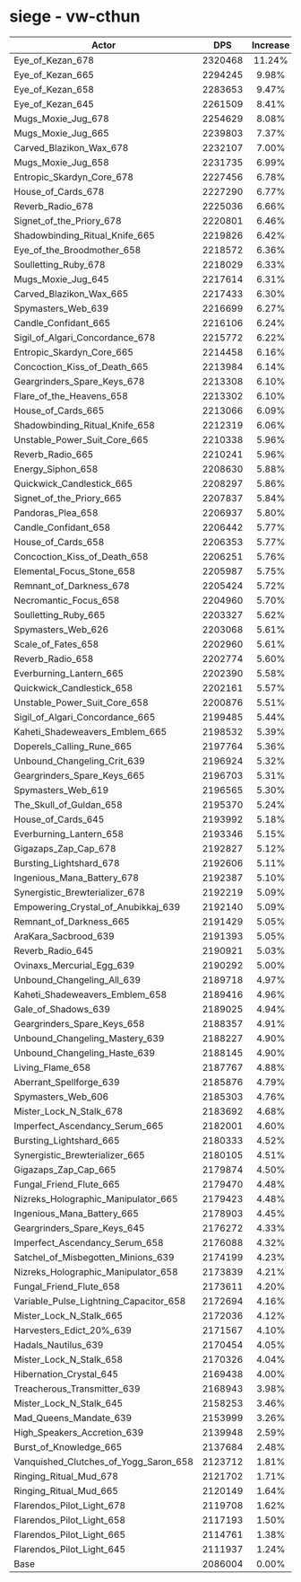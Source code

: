 # siege - vw-cthun
| Actor | DPS | Increase |
|---|:---:|:---:|
|Eye_of_Kezan_678|2320468|11.24%|
|Eye_of_Kezan_665|2294245|9.98%|
|Eye_of_Kezan_658|2283653|9.47%|
|Eye_of_Kezan_645|2261509|8.41%|
|Mugs_Moxie_Jug_678|2254629|8.08%|
|Mugs_Moxie_Jug_665|2239803|7.37%|
|Carved_Blazikon_Wax_678|2232107|7.00%|
|Mugs_Moxie_Jug_658|2231735|6.99%|
|Entropic_Skardyn_Core_678|2227456|6.78%|
|House_of_Cards_678|2227290|6.77%|
|Reverb_Radio_678|2225036|6.66%|
|Signet_of_the_Priory_678|2220801|6.46%|
|Shadowbinding_Ritual_Knife_665|2219826|6.42%|
|Eye_of_the_Broodmother_658|2218572|6.36%|
|Soulletting_Ruby_678|2218029|6.33%|
|Mugs_Moxie_Jug_645|2217614|6.31%|
|Carved_Blazikon_Wax_665|2217433|6.30%|
|Spymasters_Web_639|2216699|6.27%|
|Candle_Confidant_665|2216106|6.24%|
|Sigil_of_Algari_Concordance_678|2215772|6.22%|
|Entropic_Skardyn_Core_665|2214458|6.16%|
|Concoction_Kiss_of_Death_665|2213984|6.14%|
|Geargrinders_Spare_Keys_678|2213308|6.10%|
|Flare_of_the_Heavens_658|2213302|6.10%|
|House_of_Cards_665|2213066|6.09%|
|Shadowbinding_Ritual_Knife_658|2212319|6.06%|
|Unstable_Power_Suit_Core_665|2210338|5.96%|
|Reverb_Radio_665|2210241|5.96%|
|Energy_Siphon_658|2208630|5.88%|
|Quickwick_Candlestick_665|2208297|5.86%|
|Signet_of_the_Priory_665|2207837|5.84%|
|Pandoras_Plea_658|2206937|5.80%|
|Candle_Confidant_658|2206442|5.77%|
|House_of_Cards_658|2206353|5.77%|
|Concoction_Kiss_of_Death_658|2206251|5.76%|
|Elemental_Focus_Stone_658|2205987|5.75%|
|Remnant_of_Darkness_678|2205424|5.72%|
|Necromantic_Focus_658|2204960|5.70%|
|Soulletting_Ruby_665|2203327|5.62%|
|Spymasters_Web_626|2203068|5.61%|
|Scale_of_Fates_658|2202960|5.61%|
|Reverb_Radio_658|2202774|5.60%|
|Everburning_Lantern_665|2202390|5.58%|
|Quickwick_Candlestick_658|2202161|5.57%|
|Unstable_Power_Suit_Core_658|2200876|5.51%|
|Sigil_of_Algari_Concordance_665|2199485|5.44%|
|Kaheti_Shadeweavers_Emblem_665|2198532|5.39%|
|Doperels_Calling_Rune_665|2197764|5.36%|
|Unbound_Changeling_Crit_639|2196924|5.32%|
|Geargrinders_Spare_Keys_665|2196703|5.31%|
|Spymasters_Web_619|2196565|5.30%|
|The_Skull_of_Guldan_658|2195370|5.24%|
|House_of_Cards_645|2193992|5.18%|
|Everburning_Lantern_658|2193346|5.15%|
|Gigazaps_Zap_Cap_678|2192827|5.12%|
|Bursting_Lightshard_678|2192606|5.11%|
|Ingenious_Mana_Battery_678|2192387|5.10%|
|Synergistic_Brewterializer_678|2192219|5.09%|
|Empowering_Crystal_of_Anubikkaj_639|2192140|5.09%|
|Remnant_of_Darkness_665|2191429|5.05%|
|AraKara_Sacbrood_639|2191393|5.05%|
|Reverb_Radio_645|2190921|5.03%|
|Ovinaxs_Mercurial_Egg_639|2190292|5.00%|
|Unbound_Changeling_All_639|2189718|4.97%|
|Kaheti_Shadeweavers_Emblem_658|2189416|4.96%|
|Gale_of_Shadows_639|2189025|4.94%|
|Geargrinders_Spare_Keys_658|2188357|4.91%|
|Unbound_Changeling_Mastery_639|2188227|4.90%|
|Unbound_Changeling_Haste_639|2188145|4.90%|
|Living_Flame_658|2187767|4.88%|
|Aberrant_Spellforge_639|2185876|4.79%|
|Spymasters_Web_606|2185303|4.76%|
|Mister_Lock_N_Stalk_678|2183692|4.68%|
|Imperfect_Ascendancy_Serum_665|2182001|4.60%|
|Bursting_Lightshard_665|2180333|4.52%|
|Synergistic_Brewterializer_665|2180105|4.51%|
|Gigazaps_Zap_Cap_665|2179874|4.50%|
|Fungal_Friend_Flute_665|2179470|4.48%|
|Nizreks_Holographic_Manipulator_665|2179423|4.48%|
|Ingenious_Mana_Battery_665|2178903|4.45%|
|Geargrinders_Spare_Keys_645|2176272|4.33%|
|Imperfect_Ascendancy_Serum_658|2176088|4.32%|
|Satchel_of_Misbegotten_Minions_639|2174199|4.23%|
|Nizreks_Holographic_Manipulator_658|2173839|4.21%|
|Fungal_Friend_Flute_658|2173611|4.20%|
|Variable_Pulse_Lightning_Capacitor_658|2172694|4.16%|
|Mister_Lock_N_Stalk_665|2172036|4.12%|
|Harvesters_Edict_20%_639|2171567|4.10%|
|Hadals_Nautilus_639|2170454|4.05%|
|Mister_Lock_N_Stalk_658|2170326|4.04%|
|Hibernation_Crystal_645|2169438|4.00%|
|Treacherous_Transmitter_639|2168943|3.98%|
|Mister_Lock_N_Stalk_645|2158253|3.46%|
|Mad_Queens_Mandate_639|2153999|3.26%|
|High_Speakers_Accretion_639|2139948|2.59%|
|Burst_of_Knowledge_665|2137684|2.48%|
|Vanquished_Clutches_of_Yogg_Saron_658|2123712|1.81%|
|Ringing_Ritual_Mud_678|2121702|1.71%|
|Ringing_Ritual_Mud_665|2120149|1.64%|
|Flarendos_Pilot_Light_678|2119708|1.62%|
|Flarendos_Pilot_Light_658|2117193|1.50%|
|Flarendos_Pilot_Light_665|2114761|1.38%|
|Flarendos_Pilot_Light_645|2111937|1.24%|
|Base|2086004|0.00%|
